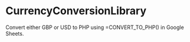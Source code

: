 # CurrencyConversionLibrary
Convert either GBP or USD to PHP using =CONVERT_TO_PHP() in Google Sheets.
